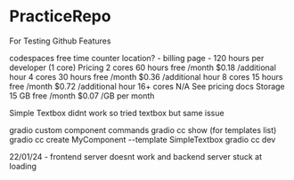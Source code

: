 # PracticeRepo
For Testing Github Features

codespaces free time counter location? - billing page - 120 hours per developer (1 core)
Pricing
2 cores 60 hours free /month $0.18 /additional hour
4 cores 30 hours free /month $0.36 /additional hour
8 cores 15 hours free /month $0.72 /additional hour
16+ cores N/A See pricing docs
Storage 15 GB free /month $0.07 /GB per month

Simple Textbox didnt work so tried textbox but same issue

gradio custom component commands
gradio cc show (for templates list)
gradio cc create MyComponent --template SimpleTextbox
gradio cc dev

22/01/24 - frontend server doesnt work and backend server stuck at loading